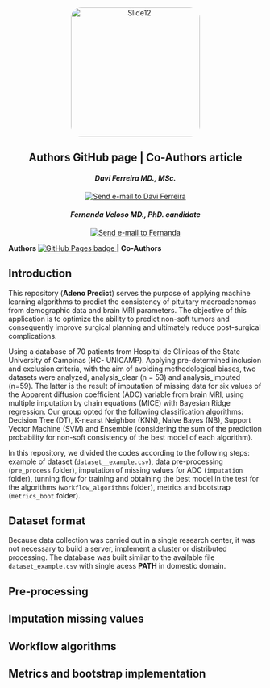 <div align="center">
  <img src="https://github.com/davifmdhack/adeno_predict/assets/109975635/4d219850-2f80-481e-b1f3-32b4efb85165" alt="Slide12" style="width: 256px; border-radius: 20px;"/>
</div>

<div align = "center";>
  
##  **Authors GitHub page | Co-Authors article**

#### *Davi Ferreira MD., MSc.* 
[![Send e-mail to Davi Ferreira](https://img.shields.io/badge/Gmail-D14836?style=for-the-badge&logo=gmail&logoColor=white)](mailto:davi.ferreira.soares@gmail.com)
#### *Fernanda Veloso MD., PhD. candidate* 
[![Send e-mail to Fernanda](https://img.shields.io/badge/Gmail-D14836?style=for-the-badge&logo=gmail&logoColor=white)](mailto:fernandavelosop@gmail.com)

</div>

<p align="left">
<strong> Authors </strong>
<a href="https://github.com/davifmdhack/adeno_predict">
<img alt="GitHub Pages badge" src="https://img.shields.io/badge/GitHub%20Pages-222222?style=for-the-badge&logo=GitHub%20Pages&logoColor=white"/>
</a>
<strong>| Co-Authors</strong>
</p>

## **Introduction**
<p style="text-align: justify;">
  
This repository (__Adeno Predict__) serves the purpose of applying machine learning algorithms to predict the consistency of pituitary macroadenomas from demographic data and brain MRI parameters. 
The objective of this application is to optimize the ability to predict non-soft tumors and consequently improve surgical planning and ultimately reduce post-surgical complications.    
  
Using a database of 70 patients from Hospital de Clínicas of the State University of Campinas (HC- UNICAMP). Applying pre-determined inclusion and exclusion criteria, with the aim 
of avoiding methodological biases, two datasets were analyzed, analysis_clear (n = 53) and analysis_imputed (n=59). The latter is the result of imputation of missing data for six values 
of the Apparent diffusion coefficient (ADC) variable from brain MRI, using multiple imputation by chain  equations (MICE) with Bayesian Ridge regression. Our group opted for the following 
classification algorithms: Decision Tree (DT), K-nearst Neighbor (KNN), Naive Bayes (NB), Support Vector Machine (SVM) and Ensemble (considering the sum of the prediction probability for 
non-soft consistency of the best model of each algorithm).

In this repository, we divided the codes according to the following steps: example of dataset (`dataset__example.csv`), data pre-processing (`pre_process` folder), imputation of missing values 
for ADC (`imputation` folder), tunning flow for training and obtaining the best model in the test for the algorithms (`workflow_algorithms` folder), metrics and bootstrap (`metrics_boot` folder).

</p>

## **Dataset format**
<p style="text-align: justify;">
  
Because data collection was carried out in a single research center, it was not necessary to build a server, implement a cluster or distributed processing. The database was built similar to 
the available file `dataset_example.csv` with single acess __PATH__ in domestic domain.

</p>

## **Pre-processing**


## **Imputation missing values**

## **Workflow algorithms**

## **Metrics and bootstrap implementation**

